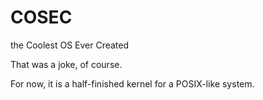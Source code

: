 COSEC
=====

the Coolest OS Ever Created

That was a joke, of course.

For now, it is a half-finished kernel for a POSIX-like system.
